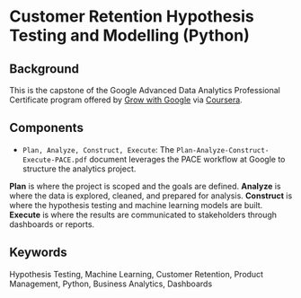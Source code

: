 # Customer Retention Hypothesis Testing and Modelling (Python)

## Background

This is the capstone of the Google Advanced Data Analytics Professional Certificate program offered by [Grow with Google](https://grow.google/certificates/advanced-data-analytics/) via [Coursera](https://www.coursera.org/google-certificates/advanced-data-analytics-certificate?utm_source=google&utm_medium=institutions&utm_campaign=sou--direct__med--none-direct__cam--gwgsite__con--null__ter--null&gwg_campaign_id=undefined&gwg_exp=null).

## Components

-  `Plan, Analyze, Construct, Execute`: The `Plan-Analyze-Construct-Execute-PACE.pdf` document leverages the PACE workflow at Google to structure the analytics project. 

**Plan** is where the project is scoped and the goals are defined. **Analyze** is where the data is explored, cleaned, and prepared for analysis. **Construct** is where the hypothesis testing and machine learning models are built. **Execute** is where the results are communicated to stakeholders through dashboards or reports. 

## Keywords

Hypothesis Testing, Machine Learning, Customer Retention, Product Management, Python, Business Analytics, Dashboards